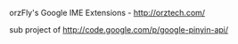 orzFly's Google IME Extensions - http://orztech.com/

sub project of http://code.google.com/p/google-pinyin-api/